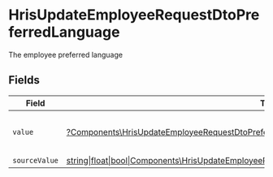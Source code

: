# HrisUpdateEmployeeRequestDtoPreferredLanguage

The employee preferred language


## Fields

| Field                                                                                                                                                                                    | Type                                                                                                                                                                                     | Required                                                                                                                                                                                 | Description                                                                                                                                                                              | Example                                                                                                                                                                                  |
| ---------------------------------------------------------------------------------------------------------------------------------------------------------------------------------------- | ---------------------------------------------------------------------------------------------------------------------------------------------------------------------------------------- | ---------------------------------------------------------------------------------------------------------------------------------------------------------------------------------------- | ---------------------------------------------------------------------------------------------------------------------------------------------------------------------------------------- | ---------------------------------------------------------------------------------------------------------------------------------------------------------------------------------------- |
| `value`                                                                                                                                                                                  | [?Components\HrisUpdateEmployeeRequestDtoPreferredLanguageValue](../../Models/Components/HrisUpdateEmployeeRequestDtoPreferredLanguageValue.md)                                          | :heavy_minus_sign:                                                                                                                                                                       | The ISO639-2 Code of the language                                                                                                                                                        | eng                                                                                                                                                                                      |
| `sourceValue`                                                                                                                                                                            | [string\|float\|bool\|Components\HrisUpdateEmployeeRequestDtoSourceValuePreferredLanguage4\|array\|null](../../Models/Components/HrisUpdateEmployeeRequestDtoPreferredLanguageSourceValue.md) | :heavy_minus_sign:                                                                                                                                                                       | N/A                                                                                                                                                                                      |                                                                                                                                                                                          |